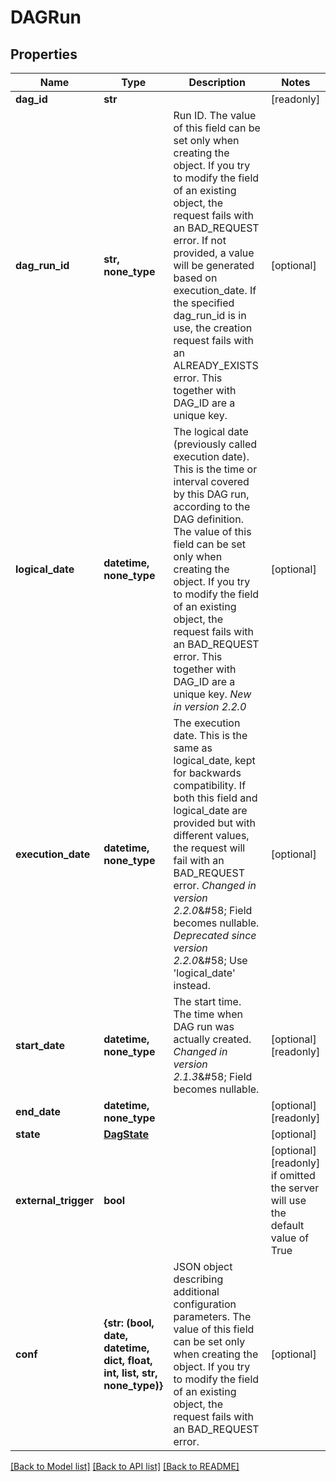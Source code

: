 <!--
 Licensed to the Apache Software Foundation (ASF) under one
 or more contributor license agreements.  See the NOTICE file
 distributed with this work for additional information
 regarding copyright ownership.  The ASF licenses this file
 to you under the Apache License, Version 2.0 (the
 "License"); you may not use this file except in compliance
 with the License.  You may obtain a copy of the License at

   http://www.apache.org/licenses/LICENSE-2.0

 Unless required by applicable law or agreed to in writing,
 software distributed under the License is distributed on an
 "AS IS" BASIS, WITHOUT WARRANTIES OR CONDITIONS OF ANY
 KIND, either express or implied.  See the License for the
 specific language governing permissions and limitations
 under the License.
 -->

# DAGRun


## Properties
Name | Type | Description | Notes
------------ | ------------- | ------------- | -------------
**dag_id** | **str** |  | [readonly] 
**dag_run_id** | **str, none_type** | Run ID.  The value of this field can be set only when creating the object. If you try to modify the field of an existing object, the request fails with an BAD_REQUEST error.  If not provided, a value will be generated based on execution_date.  If the specified dag_run_id is in use, the creation request fails with an ALREADY_EXISTS error.  This together with DAG_ID are a unique key.  | [optional] 
**logical_date** | **datetime, none_type** | The logical date (previously called execution date). This is the time or interval covered by this DAG run, according to the DAG definition.  The value of this field can be set only when creating the object. If you try to modify the field of an existing object, the request fails with an BAD_REQUEST error.  This together with DAG_ID are a unique key.  *New in version 2.2.0*  | [optional] 
**execution_date** | **datetime, none_type** | The execution date. This is the same as logical_date, kept for backwards compatibility. If both this field and logical_date are provided but with different values, the request will fail with an BAD_REQUEST error.  *Changed in version 2.2.0*&amp;#58; Field becomes nullable.  *Deprecated since version 2.2.0*&amp;#58; Use &#39;logical_date&#39; instead.  | [optional] 
**start_date** | **datetime, none_type** | The start time. The time when DAG run was actually created.  *Changed in version 2.1.3*&amp;#58; Field becomes nullable.  | [optional] [readonly] 
**end_date** | **datetime, none_type** |  | [optional] [readonly] 
**state** | [**DagState**](DagState.md) |  | [optional] 
**external_trigger** | **bool** |  | [optional] [readonly]  if omitted the server will use the default value of True
**conf** | **{str: (bool, date, datetime, dict, float, int, list, str, none_type)}** | JSON object describing additional configuration parameters.  The value of this field can be set only when creating the object. If you try to modify the field of an existing object, the request fails with an BAD_REQUEST error.  | [optional] 

[[Back to Model list]](../README.md#documentation-for-models) [[Back to API list]](../README.md#documentation-for-api-endpoints) [[Back to README]](../README.md)


